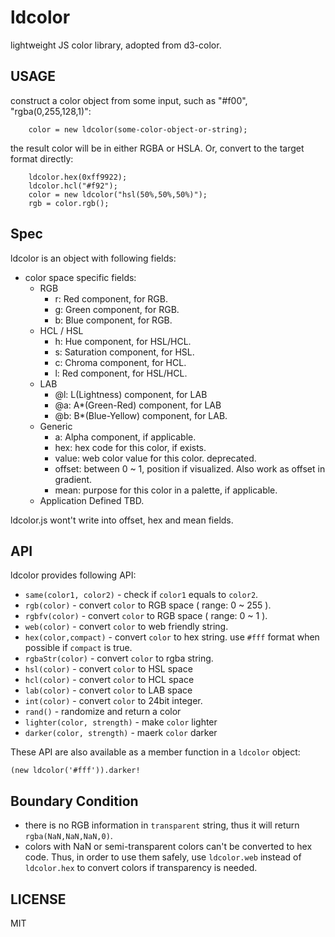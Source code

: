 # ldcolor

lightweight JS color library, adopted from d3-color.


## USAGE

construct a color object from some input, such as "#f00", "rgba(0,255,128,1)":

```
    color = new ldcolor(some-color-object-or-string);
```

the result color will be in either RGBA or HSLA. Or, convert to the target format directly:

```
    ldcolor.hex(0xff9922);
    ldcolor.hcl("#f92");
    color = new ldcolor("hsl(50%,50%,50%)");
    rgb = color.rgb();
```


## Spec

ldcolor is an object with following fields:

 * color space specific fields:
   * RGB
     * r: Red component, for RGB.
     * g: Green component, for RGB.
     * b: Blue component, for RGB.
   * HCL / HSL
     * h: Hue component, for HSL/HCL.
     * s: Saturation component, for HSL.
     * c: Chroma component, for HCL.
     * l: Red component, for HSL/HCL.
   * LAB
     * @l: L(Lightness) component, for LAB
     * @a: A\*(Green-Red) component, for LAB
     * @b: B\*(Blue-Yellow) component, for LAB.
   * Generic
     * a: Alpha component, if applicable.
     * hex: hex code for this color, if exists.
     * value: web color value for this color. deprecated.
     * offset: between 0 ~ 1, position if visualized. Also work as offset in gradient.
     * mean: purpose for this color in a palette, if applicable.
   * Application Defined
     TBD.

ldcolor.js wont't write into offset, hex and mean fields.

## API

ldcolor provides following API:

 - `same(color1, color2)` - check if `color1` equals to `color2`.
 - `rgb(color)` - convert `color` to RGB space ( range: 0 ~ 255 ).
 - `rgbfv(color)` - convert `color` to RGB space ( range: 0 ~ 1 ).
 - `web(color)` - convert `color` to web friendly string.
 - `hex(color,compact)` - convert `color` to hex string. use `#fff` format when possible if `compact` is true.
 - `rgbaStr(color)` - convert `color` to rgba string.
 - `hsl(color)` - convert `color` to HSL space
 - `hcl(color)` - convert `color` to HCL space
 - `lab(color)` - convert `color` to LAB space
 - `int(color)` - convert `color` to 24bit integer.
 - `rand()` - randomize and return a color
 - `lighter(color, strength)` - make `color` lighter
 - `darker(color, strength)` - maerk `color` darker

These API are also available as a member function in a `ldcolor` object:

    (new ldcolor('#fff')).darker!


## Boundary Condition

 - there is no RGB information in `transparent` string, thus it will return `rgba(NaN,NaN,NaN,0)`.
 - colors with NaN or semi-transparent colors can't be converted to hex code. Thus, in order to use them safely, use `ldcolor.web` instead of `ldcolor.hex` to convert colors if transparency is needed.

## LICENSE

MIT
